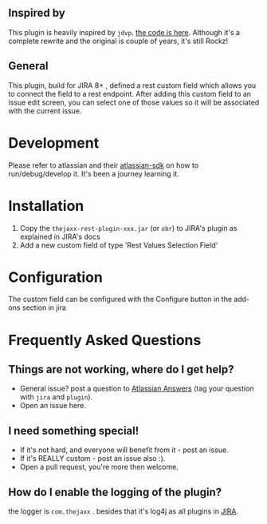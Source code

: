 ## Inspired by

This plugin is heavily inspired by `jdvp`.
 [the code is here](https://bitbucket.org/wimdeblauwe/jdvp/).
Although it's a complete rewrite and the original is couple of years, it's still Rockz!

## General

This plugin, build for JIRA 8+ , defined a rest custom field which allows you to connect the field to a rest endpoint.
After adding this custom field to an issue edit screen, you can select one of those values so it will be associated with the current issue.

# Development
Please refer to atlassian and their [atlassian-sdk](https://developer.atlassian.com/server/framework/atlassian-sdk/) on how to run/debug/develop it.
It's been a journey learning it.

# Installation

1. Copy the `thejaxx-rest-plugin-xxx.jar` (or `obr`) to JIRA's plugin as explained in JIRA's docs
2. Add a new custom field of type 'Rest Values Selection Field' 

# Configuration

The custom field can be configured with the Configure button in the add-ons section in jira


# Frequently Asked Questions

## Things are not working, where do I get help?

* General issue? post a question to [Atlassian Answers](https://answers.atlassian.com/) (tag your question with `jira` and `plugin`).
* Open an issue here.
 

## I need something special!

* If it's not hard, and everyone will benefit from it - post an issue. 
* If it's REALLY custom - post an issue also :).
* Open a pull request, you're more then welcome. 

## How do I enable the logging of the plugin?

the logger is `com.thejaxx` . besides that it's log4j as all plugins in [JIRA](https://confluence.atlassian.com/doc/configuring-logging-181535215.html).